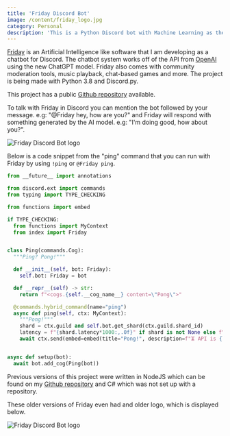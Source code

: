 ```yaml
---
title: 'Friday Discord Bot'
image: /content/friday_logo.jpg
category: Personal
description: 'This is a Python Discord bot with Machine Learning as the foundation and cool features like playing music.'
---
```


[Friday](https://friday-bot.com) is an Artificial Intelligence like software that I am developing as a chatbot for Discord. The chatbot system works off of the API from [OpenAI](https://openai.com/) using the new ChatGPT model. Friday also comes with community moderation tools, music playback, chat-based games and more. The project is being made with Python 3.8 and Discord.py. 

This project has a public [Github repository](https://github.com/Brettanda/friday-bot/) available.

To talk with Friday in Discord you can mention the bot followed by your message. e.g: "@Friday hey, how are you?" and Friday will respond with something generated by the AI model. e.g: "I'm doing good, how about you?".

![Friday Discord Bot logo](/content/friday_logo.jpg)

Below is a code snippet from the "ping" command that you can run with Friday by using `!ping` or `@Friday ping`.

```python
from __future__ import annotations

from discord.ext import commands
from typing import TYPE_CHECKING

from functions import embed

if TYPE_CHECKING:
  from functions import MyContext
  from index import Friday


class Ping(commands.Cog):
  """Ping? Pong!"""

  def __init__(self, bot: Friday):
    self.bot: Friday = bot

  def __repr__(self) -> str:
    return f"<cogs.{self.__cog_name__} content=\"Pong\">"

  @commands.hybrid_command(name="ping")
  async def ping(self, ctx: MyContext):
    """Pong!"""
    shard = ctx.guild and self.bot.get_shard(ctx.guild.shard_id)
    latency = f"{shard.latency*1000:,.0f}" if shard is not None else f"{self.bot.latency*1000:,.0f}"
    await ctx.send(embed=embed(title="Pong!", description=f"⏳ API is {latency}ms"))


async def setup(bot):
  await bot.add_cog(Ping(bot))
```

Previous versions of this project were written in NodeJS which can be found on my [Github repository](https://github.com/Brettanda/friday-discord-node.js) and C# which was not set up with a repository.

These older versions of Friday even had and older logo, which is displayed below.

![Friday Discord Bot logo](/content/friday_logo.png)
